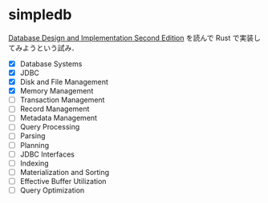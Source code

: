 # simpledb

[Database Design and Implementation Second Edition](https://link.springer.com/book/10.1007/978-3-030-33836-7) を読んで Rust で実装してみようという試み．

- [x] Database Systems
- [x] JDBC
- [x] Disk and File Management
- [x] Memory Management
- [ ] Transaction Management
- [ ] Record Management
- [ ] Metadata Management
- [ ] Query Processing
- [ ] Parsing
- [ ] Planning
- [ ] JDBC Interfaces
- [ ] Indexing
- [ ] Materialization and Sorting
- [ ] Effective Buffer Utilization
- [ ] Query Optimization
